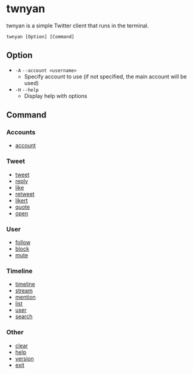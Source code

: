 # twnyan

twnyan is a simple Twitter client that runs in the terminal.

```
twnyan [Option] [Command]
```

## Option

- `-A` `--account <username>`
  - Specify account to use (if not specified, the main account will be used)
- `-H` `--help`
  - Display help with options

## Command

### Accounts

- [account](./account.md)

### Tweet

- [tweet](./tweet.md)
- [reply](./reply.md)
- [like](./like.md)
- [retweet](./retweet.md)
- [likert](./likert.md)
- [quote](./quote.md)
- [open](./open.md)

### User

- [follow](./follow.md)
- [block](./block.md)
- [mute](./mute.md)

### Timeline

- [timeline](./timeline.md)
- [stream](./stream.md)
- [mention](./mention.md)
- [list](./list.md)
- [user](./user.md)
- [search](./search.md)

### Other

- [clear](./clear.md)
- [help](./help.md)
- [version](./version.md)
- [exit](./exit.md)
